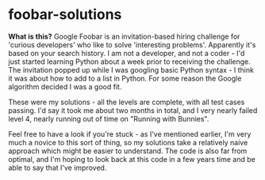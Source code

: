 # foobar-solutions

**What is this?**
Google Foobar is an invitation-based hiring challenge for 'curious developers' who like to solve 'interesting problems'. Apparently it's based on your search history.
I am not a developer, and not a coder - I'd just started learning Python about a week prior to receiving the challenge. The invitation popped up while I was googling basic Python syntax - I think it was about how to add to a list in Python. For some reason the Google algorithm decided I was a good fit. 

These were my solutions - all the levels are complete, with all test cases passing. I'd say it took me about two months in total, and I very nearly failed level 4, nearly running out of time on "Running with Bunnies".

Feel free to have a look if you're stuck - as I've mentioned earlier, I'm very much a novice to this sort of thing, so my solutions take a relatively naive approach which might be easier to understand. The code is also far from optimal, and I'm hoping to look back at this code in a few years time and be able to say that I've improved.
